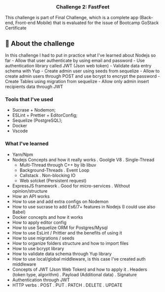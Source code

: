 <h3 align="center">
  Challenge 2: FastFeet
</h3>

<p>
This challenge is part of Final Challenge, which is a complete app (Back-end, Front-end Mobile) that is evaluated for the issue of Bootcamp GoStack Certificate
</p>

## :rocket: About the challenge

<p>
In this challenge I had to put in practice what I've learned about Nodejs so far
- Allow that user authenticate by using email and password
- Use authentication library called JWT (Json web token)
- Validate data entry schema with Yup
- Create admin user using seeds from sequelize
- Allow to create admin users through POST and use bcrypt to encrypt the password
- Create Tables using migration from sequelize
- Allow only admin insert recipients data through JWT
</p>

### **Tools that I've used**

- Sucrase + Nodemon;
- ESLint + Prettier + EditorConfig;
- Sequelize (PostgreSQL);
- Docker
- Vscode

### **What I've learned**

- Yarn/Npm
- Nodejs Concepts and how it really works
 . Goolgle V8
 . Single-Thread
  - Multi-Thread through	C++ by lib libuv
  - Background-Threads
 . Event Loop
  - Callstack
 . Non-blocking IO
  - Web sotcket (Persistent request)
- ExpressJS framework
 . Good for micro-services
 . Without opinion/structure
- How an API works
- How to use and add extra configs on Nodemon
- How to use sucrase to add Es6/7+ features in Nodejs (I could use also Babel)
- Docker concepts and how it works
- How to apply editor config
- How to use Sequelize ORM for Postgres/Mysql
- How to use EsLint / Prittier and the benefits of using it
- How to use migrations / seeds
- How to organize folders structure and how to import files
- How to use bcrypt library
- How to validate data schema through Yup library
- How to use local/global middleware, is this case I've created auth middleware
- Concepts of JWT (Json Web Token) and how to apply it
 . Headers (token type, algorithm)
 . Payload (Additional data)
 . Signature
- Authentication through JWT
- HTTP verbs
 . POST
 . PUT
 . PATCH
 . DELETE
 . UPDATE